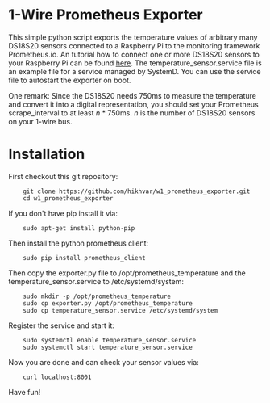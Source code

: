 # 1-Wire Prometheus Exporter

This simple python script exports the temperature values of arbitrary many DS18S20 sensors connected to a Raspberry Pi 
to the monitoring framework Prometheus.io. An tutorial how to connect one or more DS18S20 sensors to your Raspberry Pi 
can be found [here](https://iada.nl/en/blog/article/temperature-monitoring-raspberry-pi). The temperature_sensor.service 
file is an example file for a service managed by SystemD. You can use the service file to autostart the exporter on boot. 

One remark: Since the DS18S20 needs 750ms to measure the temperature and convert it into a digital representation, you
should set your Prometheus scrape_interval to at least *n* * 750ms. *n* is the number of DS18S20 sensors on your 1-wire
 bus.

# Installation

First checkout this git repository:

```
    git clone https://github.com/hikhvar/w1_prometheus_exporter.git
    cd w1_prometheus_exporter
```

If you don't have pip install it via:

```
    sudo apt-get install python-pip
```

Then install the python prometheus client:

```
    sudo pip install prometheus_client
```

Then copy the exporter.py file to /opt/prometheus_temperature and the temperature_sensor.service to /etc/systemd/system:

```
    sudo mkdir -p /opt/prometheus_temperature
    sudo cp exporter.py /opt/prometheus_temperature
    sudo cp temperature_sensor.service /etc/systemd/system
``` 

Register the service and start it:

```
    sudo systemctl enable temperature_sensor.service
    sudo systemctl start temperature_sensor.service
```
    
Now you are done and can check your sensor values via:

```
    curl localhost:8001
```

Have fun!